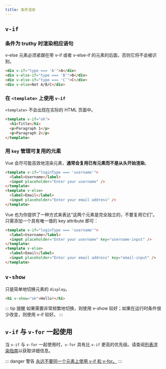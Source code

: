 ```yaml
---
title: 条件渲染
---
```


## `v-if`

### 条件为 truthy 时渲染相应语句

v-else 元素必须紧跟在带 v-if 或者 v-else-if 的元素的后面，否则它将不会被识别。

```html
<div v-if="type === 'A'">A</div>
<div v-else-if="type === 'B'">B</div>
<div v-else-if="type === 'C'">C</div>
<div v-else>Not A/B/C</div>
```

### 在 `<template>` 上使用 `v-if`

`<template>` 不会出现在实际的 HTML 页面中。

```html
<template v-if="ok">
  <h1>Title</h1>
  <p>Paragraph 1</p>
  <p>Paragraph 2</p>
</template>
```

### 用 `key` 管理可复用的元素

Vue 会尽可能高效地渲染元素，**通常会复用已有元素而不是从头开始渲染**。

```html
<template v-if="loginType === 'username'">
  <label>Username</label>
  <input placeholder="Enter your username" />
</template>
<template v-else>
  <label>Email</label>
  <input placeholder="Enter your email address" />
</template>
```

Vue 也为你提供了一种方式来表达“这两个元素是完全独立的，不要复用它们”。只需添加一个具有唯一值的 key attribute 即可：

```html
<template v-if="loginType === 'username'">
  <label>Username</label>
  <input placeholder="Enter your username" key="username-input" />
</template>
<template v-else>
  <label>Email</label>
  <input placeholder="Enter your email address" key="email-input" />
</template>
```

## `v-show`

只是简单地切换元素的 `display`。

```html
<h1 v-show="ok">Hello!</h1>
```

::: tip 提醒
如果需要非常频繁地切换，则使用 v-show 较好；如果在运行时条件很少改变，则使用 v-if 较好。
:::

## `v-if` 与 `v-for` 一起使用

当 `v-if` 与 `v-for` 一起使用时，`v-for` 具有比 `v-if` 更高的优先级。请查阅[列表渲染指南](https://cn.vuejs.org/v2/guide/list.html#v-for-object)以获取详细信息。

::: danger 警告
[永远不要同一个元素上使用 v-if 和 v-for。](https://cn.vuejs.org/v2/style-guide/#%E9%81%BF%E5%85%8D-v-if-%E5%92%8C-v-for-%E7%94%A8%E5%9C%A8%E4%B8%80%E8%B5%B7%E5%BF%85%E8%A6%81)
:::
